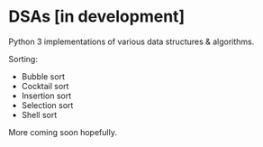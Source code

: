 # DSAs [in development]

Python 3 implementations of various data structures & algorithms.

Sorting:

- Bubble sort
- Cocktail sort
- Insertion sort
- Selection sort
- Shell sort

More coming soon hopefully.
